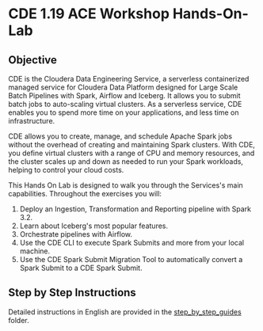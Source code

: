# CDE 1.19 ACE Workshop Hands-On-Lab

## Objective

CDE is the Cloudera Data Engineering Service, a serverless containerized managed service for Cloudera Data Platform designed for Large Scale Batch Pipelines with Spark, Airflow and Iceberg. It allows you to submit batch jobs to auto-scaling virtual clusters. As a serverless service, CDE enables you to spend more time on your applications, and less time on infrastructure.

CDE allows you to create, manage, and schedule Apache Spark jobs without the overhead of creating and maintaining Spark clusters. With CDE, you define virtual clusters with a range of CPU and memory resources, and the cluster scales up and down as needed to run your Spark workloads, helping to control your cloud costs.

This Hands On Lab is designed to walk you through the Services's main capabilities. Throughout the exercises you will:

1. Deploy an Ingestion, Transformation and Reporting pipeline with Spark 3.2.
2. Learn about Iceberg's most popular features.
3. Orchestrate pipelines with Airflow.
4. Use the CDE CLI to execute Spark Submits and more from your local machine.
5. Use the CDE Spark Submit Migration Tool to automatically convert a Spark Submit to a CDE Spark Submit.

## Step by Step Instructions

Detailed instructions in English are provided in the [step_by_step_guides](https://github.com/pdefusco/CDE119_ACE_WORKSHOP/blob/main/step_by_step_guides/english.md) folder.
